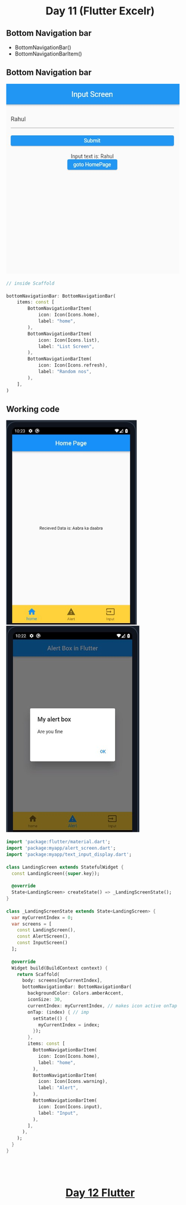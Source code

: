 <h1 align="center"> Day 11 (Flutter Excelr)</h1>

## Bottom Navigation bar

- BottomNavigationBar()
- BottomNavigationBarItem()

## Bottom Navigation bar

<img src="../Images/day10a.jpg" alt="bottom navigation bar">

```dart
// inside Scaffold

bottomNavigationBar: BottomNavigationBar(
    items: const [
        BottomNavigationBarItem(
            icon: Icon(Icons.home),
            label: "home",
        ),
        BottomNavigationBarItem(
            icon: Icon(Icons.list),
            label: "List Screen",
        ),
        BottomNavigationBarItem(
            icon: Icon(Icons.refresh),
            label: "Random nos",
        ),
    ],
)
```

## Working code

<img src="../Images/day11b.jpg" alt="bottom navigation bar homePage" width=350>
<img src="../Images/day11c.jpg" alt="bottom navigation bar alertScreen">

```dart
import 'package:flutter/material.dart';
import 'package:myapp/alert_screen.dart';
import 'package:myapp/text_input_display.dart';

class LandingScreen extends StatefulWidget {
  const LandingScreen({super.key});

  @override
  State<LandingScreen> createState() => _LandingScreenState();
}

class _LandingScreenState extends State<LandingScreen> {
  var myCurrentIndex = 0;
  var screens = [
    const LandingScreen(),
    const AlertScreen(),
    const InputScreen()
  ];

  @override
  Widget build(BuildContext context) {
    return Scaffold(
      body: screens[myCurrentIndex],
      bottomNavigationBar: BottomNavigationBar(
        backgroundColor: Colors.amberAccent,
        iconSize: 30,
        currentIndex: myCurrentIndex, // makes icon active onTap
        onTap: (index) { // imp
          setState(() {
            myCurrentIndex = index;
          });
        },
        items: const [
          BottomNavigationBarItem(
            icon: Icon(Icons.home),
            label: "home",
          ),
          BottomNavigationBarItem(
            icon: Icon(Icons.warning),
            label: "Alert",
          ),
          BottomNavigationBarItem(
            icon: Icon(Icons.input),
            label: "Input",
          ),
        ],
      ),
    );
  }
}

```



<br><br>
<h1 align="center"> <a href="/Notes/day12.md">Day 12 Flutter</a></h1>